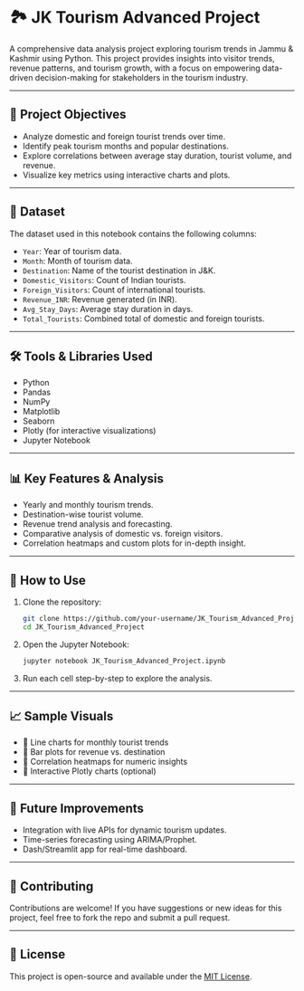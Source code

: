
# 🏞️ JK Tourism Advanced Project

A comprehensive data analysis project exploring tourism trends in Jammu & Kashmir using Python. This project provides insights into visitor trends, revenue patterns, and tourism growth, with a focus on empowering data-driven decision-making for stakeholders in the tourism industry.

---

## 📌 Project Objectives

- Analyze domestic and foreign tourist trends over time.
- Identify peak tourism months and popular destinations.
- Explore correlations between average stay duration, tourist volume, and revenue.
- Visualize key metrics using interactive charts and plots.

---

## 📁 Dataset

The dataset used in this notebook contains the following columns:

- `Year`: Year of tourism data.
- `Month`: Month of tourism data.
- `Destination`: Name of the tourist destination in J&K.
- `Domestic_Visitors`: Count of Indian tourists.
- `Foreign_Visitors`: Count of international tourists.
- `Revenue_INR`: Revenue generated (in INR).
- `Avg_Stay_Days`: Average stay duration in days.
- `Total_Tourists`: Combined total of domestic and foreign tourists.

---

## 🛠️ Tools & Libraries Used

- Python
- Pandas
- NumPy
- Matplotlib
- Seaborn
- Plotly (for interactive visualizations)
- Jupyter Notebook

---

## 📊 Key Features & Analysis

- Yearly and monthly tourism trends.
- Destination-wise tourist volume.
- Revenue trend analysis and forecasting.
- Comparative analysis of domestic vs. foreign visitors.
- Correlation heatmaps and custom plots for in-depth insight.

---

## 📌 How to Use

1. Clone the repository:

   ```bash
   git clone https://github.com/your-username/JK_Tourism_Advanced_Project.git
   cd JK_Tourism_Advanced_Project
   ```

2. Open the Jupyter Notebook:

   ```bash
   jupyter notebook JK_Tourism_Advanced_Project.ipynb
   ```

3. Run each cell step-by-step to explore the analysis.

---

## 📈 Sample Visuals

- 📍 Line charts for monthly tourist trends  
- 📍 Bar plots for revenue vs. destination  
- 📍 Correlation heatmaps for numeric insights  
- 📍 Interactive Plotly charts (optional)

---

## 🚀 Future Improvements

- Integration with live APIs for dynamic tourism updates.
- Time-series forecasting using ARIMA/Prophet.
- Dash/Streamlit app for real-time dashboard.

---

## 🤝 Contributing

Contributions are welcome! If you have suggestions or new ideas for this project, feel free to fork the repo and submit a pull request.

---

## 📄 License

This project is open-source and available under the [MIT License](LICENSE).
